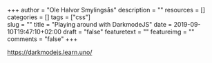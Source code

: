 +++
author = "Ole Halvor Smylingsås"
description = ""
resources = []
categories = []
tags = ["css"]     
slug = ""
title = "Playing around with DarkmodeJS"
date = 2019-09-10T19:47:10+02:00
draft = "false"
featuretext = ""
featureimg = ""
comments = "false"
+++

https://darkmodejs.learn.uno/
<!--more-->